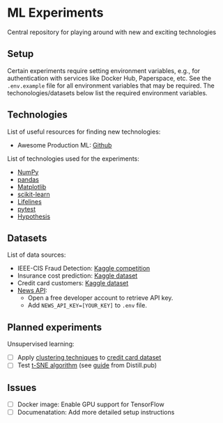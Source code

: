 # ML Experiments

Central repository for playing around with new and exciting technologies

## Setup

Certain experiments require setting environment variables, e.g., for authentication
with services like Docker Hub, Paperspace, etc. See the `.env.example` file for
all environment variables that may be required. The techonologies/datasets below
list the required environment variables.

## Technologies

List of useful resources for finding new technologies:

- Awesome Production ML: [Github](https://github.com/EthicalML/awesome-production-machine-learning)

List of technologies used for the experiments:

- [NumPy](https://numpy.org/)
- [pandas](https://pandas.pydata.org/)
- [Matplotlib](https://matplotlib.org/)
- [scikit-learn](https://scikit-learn.org/)
- [Lifelines](https://lifelines.readthedocs.io/en/latest/)
- [pytest](https://docs.pytest.org/en/stable/index.html)
- [Hypothesis](https://hypothesis.readthedocs.io/en/latest/index.html)

## Datasets

List of data sources:

- IEEE-CIS Fraud Detection: [Kaggle competition](https://www.kaggle.com/c/ieee-fraud-detection/data)
- Insurance cost prediction: [Kaggle dataset](https://www.kaggle.com/mirichoi0218/insurance)
- Credit card customers: [Kaggle dataset](https://www.kaggle.com/arjunbhasin2013/ccdata)
- [News API](https://newsapi.org/): 
  - Open a free developer account to retrieve API key.
  - Add `NEWS_API_KEY=[YOUR_KEY]` to `.env` file.

## Planned experiments

Unsupervised learning:

- [ ] Apply [clustering techniques](https://scikit-learn.org/stable/modules/clustering.html) to [credit card dataset](https://www.kaggle.com/arjunbhasin2013/ccdata)
- [ ] Test [t-SNE algorithm](https://lvdmaaten.github.io/tsne/) (see [guide](https://distill.pub/2016/misread-tsne/) from Distill.pub)

## Issues

- [ ] Docker image: Enable GPU support for TensorFlow
- [ ] Documenatation: Add more detailed setup instructions
